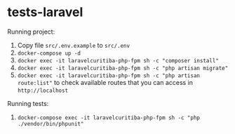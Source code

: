 # tests-laravel

Running project:

1. Copy file `src/.env.example` to `src/.env`
2. `docker-compose up -d`
3. `docker exec -it laravelcuritiba-php-fpm sh -c "composer install"`
4. `docker exec -it laravelcuritiba-php-fpm sh -c "php artisan migrate"`
5. `docker exec -it laravelcuritiba-php-fpm sh -c "php artisan route:list"` to check available routes that you can access in `http://localhost`

Running tests:
1. `docker-compose exec -it laravelcuritiba-php-fpm sh -c "php ./vendor/bin/phpunit"`

